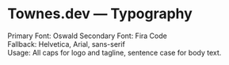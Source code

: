 # Townes.dev — Typography

Primary Font: Oswald
Secondary Font: Fira Code  
Fallback: Helvetica, Arial, sans-serif  
Usage: All caps for logo and tagline, sentence case for body text.
